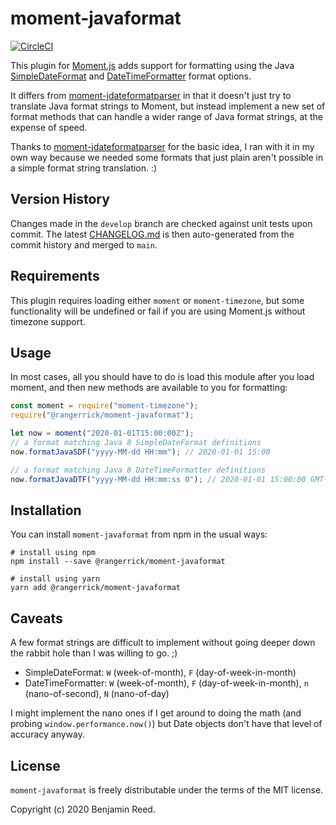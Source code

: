 # moment-javaformat

[![CircleCI](https://circleci.com/gh/RangerRick/moment-javaformat/tree/main.svg?style=svg)](https://circleci.com/gh/RangerRick/moment-javaformat/tree/main)

This plugin for [Moment.js](https://momentjs.com/) adds support for formatting using the Java [SimpleDateFormat](https://docs.oracle.com/javase/8/docs/api/java/text/SimpleDateFormat.html) and [DateTimeFormatter](https://docs.oracle.com/javase/8/docs/api/java/time/format/DateTimeFormatter.html) format options.

It differs from [moment-jdateformatparser](https://github.com/MadMG/moment-jdateformatparser) in that it doesn't just try to translate Java format strings to Moment, but instead implement a new set of format methods that can handle a wider range of Java format strings, at the expense of speed.

Thanks to [moment-jdateformatparser](https://github.com/MadMG/moment-jdateformatparser) for the basic idea, I ran with it in my own way because we needed some formats that just plain aren't possible in a simple format string translation. :)

## Version History

Changes made in the `develop` branch are checked against unit tests upon commit.
The latest [CHANGELOG.md](https://github.com/RangerRick/moment-javaformat/blob/main/CHANGELOG.md) is then auto-generated from the commit history and merged to `main`.

## Requirements

This plugin requires loading either `moment` or `moment-timezone`, but some functionality will be undefined or fail if you are using Moment.js without timezone support.

## Usage

In most cases, all you should have to do is load this module after you load moment, and then new methods are available to you for formatting:

```javascript
const moment = require("moment-timezone");
require("@rangerrick/moment-javaformat");

let now = moment("2020-01-01T15:00:00Z");
// a format matching Java 8 SimpleDateFormat definitions
now.formatJavaSDF("yyyy-MM-dd HH:mm"); // 2020-01-01 15:00

// a format matching Java 8 DateTimeFormatter definitions
now.formatJavaDTF("yyyy-MM-dd HH:mm:ss O"); // 2020-01-01 15:00:00 GMT-05:00
```

## Installation

You can install `moment-javaformat` from npm in the usual ways:

```shell
# install using npm
npm install --save @rangerrick/moment-javaformat

# install using yarn
yarn add @rangerrick/moment-javaformat
```

## Caveats

A few format strings are difficult to implement without going deeper down the rabbit hole than I was willing to go. ;)

- SimpleDateFormat: `W` (week-of-month), `F` (day-of-week-in-month)
- DateTimeFormatter: `W` (week-of-month), `F` (day-of-week-in-month), `n` (nano-of-second), `N` (nano-of-day)

I might implement the nano ones if I get around to doing the math (and probing `window.performance.now()`) but Date objects don't have that level of accuracy anyway.

## License

`moment-javaformat` is freely distributable under the terms of the MIT license.

Copyright (c) 2020 Benjamin Reed.
